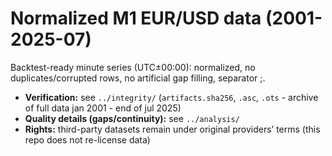 # Normalized M1 EUR/USD data (2001-2025-07)

Backtest-ready minute series (UTC±00:00): normalized, no duplicates/corrupted rows, no artificial gap filling, separator ;.

- **Verification:** see `../integrity/` (`artifacts.sha256`, `.asc`, `.ots` - archive of full data jan 2001 - end of jul 2025)
- **Quality details (gaps/continuity):** see `../analysis/`
- **Rights:** third-party datasets remain under original providers’ terms (this repo does not re-license data)
